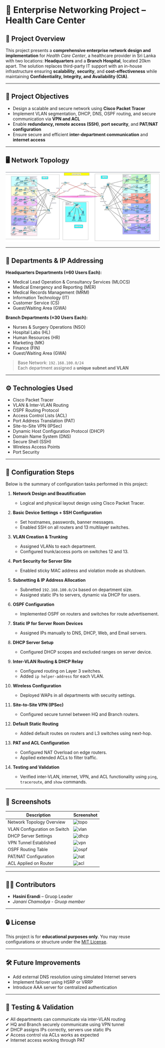 # 🏥 Enterprise Networking Project  –  Health Care Center

## 📘 Project Overview

This project presents a **comprehensive enterprise network design and implementation** for *Health Care Center*, a healthcare provider in Sri Lanka with two locations: **Headquarters** and a **Branch Hospital**, located 20km apart. The solution replaces third-party IT support with an in-house infrastructure ensuring **scalability**, **security**, and **cost-effectiveness** while maintaining **Confidentiality, Integrity, and Availability (CIA)**.

---

## 🧩 Project Objectives

- Design a scalable and secure network using **Cisco Packet Tracer**
- Implement VLAN segmentation, DHCP, DNS, OSPF routing, and secure communication via **VPN and ACL**
- Enable **redundancy, remote access (SSH)**, **port security**, and **PAT/NAT configuration**
- Ensure secure and efficient **inter-department communication** and **internet access**

---

## 🖥️ Network Topology



![Network Topology Screenshot](https://github.com/hehsilva/Enterprise_Network_project/blob/e1148331dc16441f5b4c107feb16ecc9c59f5492/Network%20Topology.jpg)

---

## 🏢 Departments & IP Addressing

**Headquarters Departments (≈60 Users Each):**
- Medical Lead Operation & Consultancy Services (MLOCS)
- Medical Emergency and Reporting (MER)
- Medical Records Management (MRM)
- Information Technology (IT)
- Customer Service (CS)
- Guest/Waiting Area (GWA)

**Branch Departments (≈30 Users Each):**
- Nurses & Surgery Operations (NSO)
- Hospital Labs (HL)
- Human Resources (HR)
- Marketing (MK)
- Finance (FIN)
- Guest/Waiting Area (GWA)

> Base Network: `192.168.100.0/24`  
> Each department assigned a **unique subnet and VLAN**

---

## ⚙️ Technologies Used

- Cisco Packet Tracer
- VLAN & Inter-VLAN Routing
- OSPF Routing Protocol
- Access Control Lists (ACL)
- Port Address Translation (PAT)
- Site-to-Site VPN (IPSec)
- Dynamic Host Configuration Protocol (DHCP)
- Domain Name System (DNS)
- Secure Shell (SSH)
- Wireless Access Points
- Port Security

---

## 🔧 Configuration Steps

Below is the summary of configuration tasks performed in this project:

1. **Network Design and Beautification**  
   - Logical and physical layout design using Cisco Packet Tracer.

2. **Basic Device Settings + SSH Configuration**  
   - Set hostnames, passwords, banner messages.  
   - Enabled SSH on all routers and 13 multilayer switches.

3. **VLAN Creation & Trunking**  
   - Assigned VLANs to each department.  
   - Configured trunk/access ports on switches 12 and 13.

4. **Port Security for Server Site**  
   - Enabled sticky MAC address and violation mode as shutdown.

5. **Subnetting & IP Address Allocation**  
   - Subnetted `192.168.100.0/24` based on department size.  
   - Assigned static IPs to servers, dynamic via DHCP for users.

6. **OSPF Configuration**  
   - Implemented OSPF on routers and switches for route advertisement.

7. **Static IP for Server Room Devices**  
   - Assigned IPs manually to DNS, DHCP, Web, and Email servers.

8. **DHCP Server Setup**  
   - Configured DHCP scopes and excluded ranges on server device.

9. **Inter-VLAN Routing & DHCP Relay**  
   - Configured routing on Layer 3 switches.  
   - Added `ip helper-address` for each VLAN.

10. **Wireless Configuration**  
    - Deployed WAPs in all departments with security settings.

11. **Site-to-Site VPN (IPSec)**  
    - Configured secure tunnel between HQ and Branch routers.

12. **Default Static Routing**  
    - Added default routes on routers and L3 switches using next-hop.

13. **PAT and ACL Configuration**  
    - Configured NAT Overload on edge routers.  
    - Applied extended ACLs to filter traffic.

14. **Testing and Validation**  
    - Verified inter-VLAN, internet, VPN, and ACL functionality using `ping`, `traceroute`, and `show` commands.

---

## 📸 Screenshots

| Description                         | Screenshot |
|-------------------------------------|------------|
| Network Topology Overview           | ![topo](screenshots/topology.png) |
| VLAN Configuration on Switch        | ![vlan](screenshots/vlan_config.png) |
| DHCP Server Settings                | ![dhcp](screenshots/dhcp_config.png) |
| VPN Tunnel Established              | ![vpn](screenshots/vpn_status.png) |
| OSPF Routing Table                  | ![ospf](screenshots/ospf_routing.png) |
| PAT/NAT Configuration               | ![nat](screenshots/pat_config.png) |
| ACL Applied on Router               | ![acl](screenshots/acl_config.png) |



---

## 👨‍💼 Contributors

- **Hasini Erandi** – Gruop Leader   
- *Janani Chamodya - Gruop member*

---

## 🔒 License

This project is for **educational purposes only**. You may reuse configurations or structure under the [MIT License](LICENSE).

---

## 🛠 Future Improvements

- Add external DNS resolution using simulated Internet servers
- Implement failover using HSRP or VRRP
- Introduce AAA server for centralized authentication

---

## 🧪 Testing & Validation

✔ All departments can communicate via inter-VLAN routing  
✔ HQ and Branch securely communicate using VPN tunnel  
✔ DHCP assigns IPs correctly, servers use static IPs  
✔ Access control via ACLs works as expected  
✔ Internet access working through PAT




